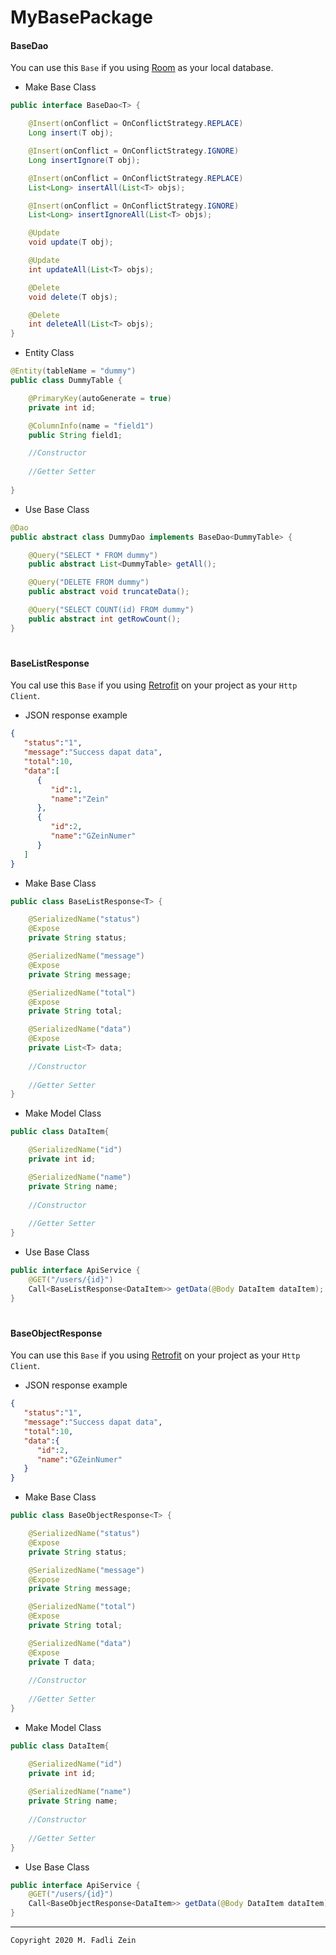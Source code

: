 # MyBasePackage

#### BaseDao

You can use this `Base` if you using [Room](https://developer.android.com/training/data-storage/room?hl=id) as your local database.

- Make Base Class
```java
public interface BaseDao<T> {

    @Insert(onConflict = OnConflictStrategy.REPLACE)
    Long insert(T obj);

    @Insert(onConflict = OnConflictStrategy.IGNORE)
    Long insertIgnore(T obj);

    @Insert(onConflict = OnConflictStrategy.REPLACE)
    List<Long> insertAll(List<T> objs);

    @Insert(onConflict = OnConflictStrategy.IGNORE)
    List<Long> insertIgnoreAll(List<T> objs);

    @Update
    void update(T obj);

    @Update
    int updateAll(List<T> objs);

    @Delete
    void delete(T objs);

    @Delete
    int deleteAll(List<T> objs);
}
```

- Entity Class
```java
@Entity(tableName = "dummy")
public class DummyTable {

    @PrimaryKey(autoGenerate = true)
    private int id;

    @ColumnInfo(name = "field1")
    public String field1;

    //Constructor
    
    //Getter Setter
    
}
```

- Use Base Class
```java
@Dao
public abstract class DummyDao implements BaseDao<DummyTable> {

    @Query("SELECT * FROM dummy")
    public abstract List<DummyTable> getAll();

    @Query("DELETE FROM dummy")
    public abstract void truncateData();

    @Query("SELECT COUNT(id) FROM dummy")
    public abstract int getRowCount();
}
```

#
#### BaseListResponse
You cal use this `Base` if you using [Retrofit](https://square.github.io/retrofit/) on your project as your `Http Client`.

- JSON response example
```json
{
   "status":"1",
   "message":"Success dapat data",
   "total":10,
   "data":[
      {
         "id":1,
         "name":"Zein"
      },
      {
         "id":2,
         "name":"GZeinNumer"
      }
   ]
}
```

- Make Base Class
```java
public class BaseListResponse<T> {

    @SerializedName("status")
    @Expose
    private String status;

    @SerializedName("message")
    @Expose
    private String message;

    @SerializedName("total")
    @Expose
    private String total;

    @SerializedName("data")
    @Expose
    private List<T> data;
    
    //Constructor
    
    //Getter Setter
}
```

- Make Model Class
```java
public class DataItem{

	@SerializedName("id")
	private int id;

	@SerializedName("name")
	private String name;
    
    //Constructor
    
    //Getter Setter
}
```

- Use Base Class
```java
public interface ApiService {
    @GET("/users/{id}")
    Call<BaseListResponse<DataItem>> getData(@Body DataItem dataItem);
}
```

#
#### BaseObjectResponse
You can use this `Base` if you using [Retrofit](https://square.github.io/retrofit/) on your project as your `Http Client`.

- JSON response example
```json
{
   "status":"1",
   "message":"Success dapat data",
   "total":10,
   "data":{
      "id":2,
      "name":"GZeinNumer"
   }
}
```

- Make Base Class
```java
public class BaseObjectResponse<T> {

    @SerializedName("status")
    @Expose
    private String status;

    @SerializedName("message")
    @Expose
    private String message;

    @SerializedName("total")
    @Expose
    private String total;

    @SerializedName("data")
    @Expose
    private T data;
    
    //Constructor
    
    //Getter Setter
}
```

- Make Model Class
```java
public class DataItem{

    @SerializedName("id")
    private int id;
    
    @SerializedName("name")
    private String name;
    
    //Constructor
    
    //Getter Setter
}
```

- Use Base Class
```java
public interface ApiService {
    @GET("/users/{id}")
    Call<BaseObjectResponse<DataItem>> getData(@Body DataItem dataItem);
}
```

---

```
Copyright 2020 M. Fadli Zein
```
